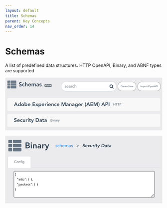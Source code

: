 ```yaml
---
layout: default
title: Schemas
parent: Key Concepts
nav_order: 14
---
```


# Schemas
A list of predefined data structures. HTTP OpenAPI, Binary, and ABNF types are supported

![Upload Schema](/assets/images/schemas-1.png)

![Edit Schema](/assets/images/schemas-2.png)

